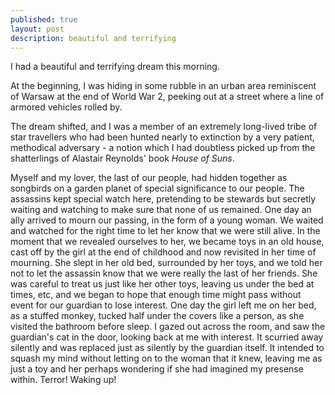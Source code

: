 ```yaml
---
published: true
layout: post
description: beautiful and terrifying
---
```


I had a beautiful and terrifying dream this morning. 

At the beginning, I was hiding in some rubble in an urban area
reminiscent of Warsaw at the end of World War 2, peeking out at a street
where a line of armored vehicles rolled by.

The dream shifted, and I was a member of an extremely long-lived tribe of star travellers who had been hunted nearly to extinction by a very patient, methodical adversary - a notion which I had doubtless picked up from the shatterlings of Alastair Reynolds' book *House of Suns*. 

Myself and my lover, the last of our people, had hidden together as songbirds on a garden planet of special significance to our people. The assassins kept special watch here, pretending to be stewards but secretly waiting and watching to make sure that none of us remained. One day an ally arrived to mourn our passing, in the form of a young woman. We waited and watched for the right time to let her know that we were still alive. In the moment that we revealed ourselves to her, we became toys in an old house, cast off by the girl at the end of childhood and now revisited in her time of mourning.  She slept in her old bed, surrounded by her toys, and we told her not to let the assassin know that we were really the last of her friends. She was careful to treat us just like her other toys, leaving us under the bed at times, etc, and we began to hope that enough time might pass without event for our guardian to lose interest. One day the girl left me on her bed, as a stuffed monkey, tucked half under the covers like a person, as she visited the bathroom before sleep. I gazed out across the room, and saw the guardian's cat in the door, looking back at me with interest. It scurried away silently and was replaced just as silently by the guardian itself. It intended to squash my mind without letting on to the woman that it knew, leaving me as just a toy and her perhaps wondering if she had imagined my presense within. Terror! Waking up!

